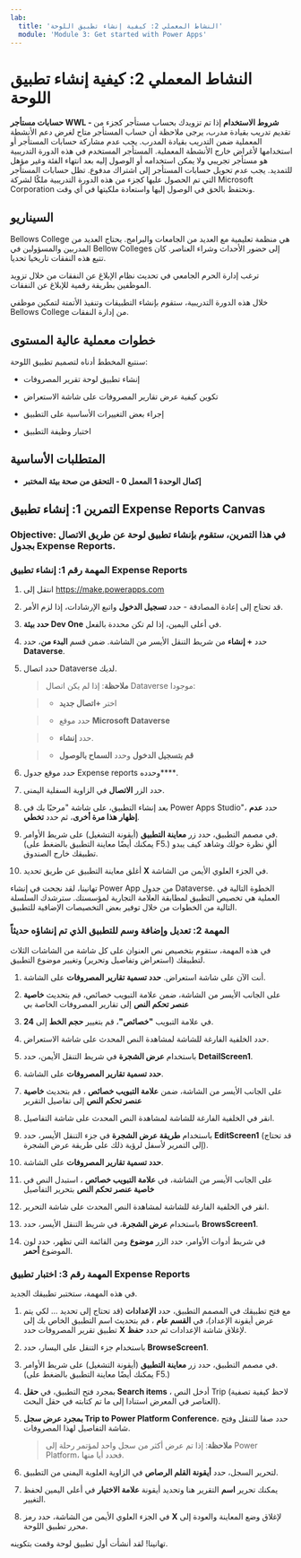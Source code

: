 ```yaml
---
lab:
  title: 'النشاط المعملي 2: كيفية إنشاء تطبيق اللوحة'
  module: 'Module 3: Get started with Power Apps'
---
```


# النشاط المعملي 2: كيفية إنشاء تطبيق اللوحة

**حسابات مستأجر WWL - شروط الاستخدام** إذا تم تزويدك بحساب مستأجر كجزء من تقديم تدريب بقيادة مدرب، يرجى ملاحظة أن حساب المستأجر متاح لغرض دعم الأنشطة المعملية ضمن التدريب بقيادة المدرب. يجب عدم مشاركة حسابات المستأجر أو استخدامها لأغراض خارج الأنشطة المعملية. المستأجر المستخدم في هذه الدورة التدريبية هو مستأجر تجريبي ولا يمكن استخدامه أو الوصول إليه بعد انتهاء الفئة وغير مؤهل للتمديد. يجب عدم تحويل حسابات المستأجر إلى اشتراك مدفوع. تظل حسابات المستأجر التي تم الحصول عليها كجزء من هذه الدورة التدريبية ملكًا لشركة Microsoft Corporation ونحتفظ بالحق في الوصول إليها واستعادة ملكيتها في أي وقت. 

## السيناريو

Bellows College هي منظمة تعليمية مع العديد من الجامعات والبرامج. يحتاج العديد من المدربين والمسؤولين في Bellow Colleges إلى حضور الأحداث وشراء العناصر. كان تتبع هذه النفقات تاريخيا تحديا. 

ترغب إدارة الحرم الجامعي في تحديث نظام الإبلاغ عن النفقات من خلال تزويد الموظفين بطريقة رقمية للإبلاغ عن النفقات. 

خلال هذه الدورة التدريبية، ستقوم بإنشاء التطبيقات وتنفيذ الأتمتة لتمكين موظفي Bellows College من إدارة النفقات. 


## خطوات معملية عالية المستوى

سنتبع المخطط أدناه لتصميم تطبيق اللوحة:

- إنشاء تطبيق لوحة تقرير المصروفات 

- تكوين كيفية عرض تقارير المصروفات على شاشة الاستعراض

- إجراء بعض التغييرات الأساسية على التطبيق

- اختبار وظيفة التطبيق

## المتطلبات الأساسية

- **إكمال الوحدة 1 المعمل 0 - التحقق من صحة بيئة المختبر**

## التمرين 1: إنشاء تطبيق Expense Reports Canvas

### Objective: في هذا التمرين، ستقوم بإنشاء تطبيق لوحة عن طريق الاتصال بجدول Expense Reports.

### المهمة رقم 1: إنشاء تطبيق Expense Reports

1. انتقل إلى https://make.powerapps.com

1. قد تحتاج إلى إعادة المصادقة - حدد **تسجيل الدخول** واتبع الإرشادات، إذا لزم الأمر.

1. **حدد بيئة Dev One** في أعلى اليمين، إذا لم تكن محددة بالفعل.

1. حدد **+ إنشاء** من شريط التنقل الأيسر من الشاشة. ضمن قسم **البدء من**، حدد **Dataverse**.

1. حدد اتصال Dataverse لديك.

    >**ملاحظة**: إذا لم يكن اتصال Dataverse موجودا:

    >   - اختر **+اتصال جديد**

    >   - حدد موقع **Microsoft Dataverse**

    >   - حدد **إنشاء**.

    >   - **قم بتسجيل الدخول** وحدد **السماح بالوصول**

1. حدد موقع جدول Expense reports وحدده****.

1. حدد الزر **الاتصال** في الزاوية السفلية اليمنى.

1. بعد إنشاء التطبيق، على شاشة "مرحبًا بك في Power Apps Studio"، حدد **عدم إظهار هذا مرة أخرى**، ثم حدد **تخطي**.

1. في مصمم التطبيق، حدد زر **معاينة التطبيق** (أيقونة التشغيل) على شريط الأوامر. (يمكنك أيضًا معاينة التطبيق بالضغط على F5.) ألقِ نظرة حولك وشاهد كيف يبدو تطبيقك خارج الصندوق.

1. أغلق معاينة التطبيق عن طريق تحديد **X** في الجزء العلوي الأيمن من الشاشة.

تهانينا، لقد نجحت في إنشاء Power App من جدول Dataverse. الخطوة التالية في العملية هي تخصيص التطبيق لمطابقة العلامة التجارية لمؤسستك. سترشدك السلسلة التالية من الخطوات من خلال توفير بعض التخصيصات الإضافية للتطبيق.

### المهمة 2: تعديل وإضافة وسم للتطبيق الذي تم إنشاؤه حديثاً

في هذه المهمة، ستقوم بتخصيص نص العنوان على كل شاشة من الشاشات الثلاث لتطبيقك (استعراض وتفاصيل وتحرير) وتغيير موضوع التطبيق.

1. أنت الآن على شاشة استعراض. **حدد تسمية تقارير المصروفات** على الشاشة.

1. على الجانب الأيسر من الشاشة، ضمن علامة التبويب خصائص، قم بتحديث **خاصية عنصر تحكم النص** إلى تقارير المصروفات الخاصة بي

1. في علامة التبويب **"خصائص"**، قم بتغيير **حجم الخط** إلى **24**.

1. حدد الخلفية الفارغة للشاشة لمشاهدة النص المحدث على شاشة الاستعراض.

1. باستخدام **عرض الشجرة** في شريط التنقل الأيمن، حدد **DetailScreen1**.

1. **حدد تسمية تقارير المصروفات** على الشاشة.

1. على الجانب الأيسر من الشاشة، ضمن **علامة التبويب خصائص** ، قم بتحديث **خاصية عنصر تحكم النص** إلى تفاصيل التقرير

1. انقر في الخلفية الفارغة للشاشة لمشاهدة النص المحدث على شاشة التفاصيل.

1. باستخدام **طريقة عرض الشجرة** في جزء التنقل الأيسر، حدد **EditScreen1** (قد تحتاج إلى التمرير لأسفل لرؤية ذلك على طريقة عرض الشجرة).

1. **حدد تسمية تقارير المصروفات** على الشاشة.

1. على الجانب الأيسر من الشاشة، في **علامة التبويب خصائص** ، استبدل النص في **خاصية عنصر تحكم النص** بتحرير التفاصيل

1. انقر في الخلفية الفارغة للشاشة لمشاهدة النص المحدث على شاشة التحرير.

1. باستخدام **عرض الشجرة**، في شريط التنقل الأيسر، حدد **BrowsScreen1**.

1. في شريط أدوات الأوامر، حدد الزر **موضوع** ومن القائمة التي تظهر، حدد لون الموضوع **أحمر**.

### المهمة رقم 3: اختبار تطبيق Expense Reports

في هذه المهمة، ستختبر تطبيقك الجديد.

1. مع فتح تطبيقك في المصمم التطبيق، حدد **الإعدادات** (قد تحتاج إلى تحديد ... لكي يتم عرض أيقونة الإعداد)، في **القسم عام** ، قم بتحديث اسم التطبيق الخاص بك إلى تطبيق تقرير المصروفات حدد **X** لإغلاق شاشة الإعدادات ثم حدد **حفظ**.

1. باستخدام جزء التنقل على اليسار، حدد **BrowseScreen1**.

1. في مصمم التطبيق، حدد زر **معاينة التطبيق** (أيقونة التشغيل) على شريط الأوامر. (يمكنك أيضًا معاينة التطبيق بالضغط على F5.)

1. بمجرد فتح التطبيق، في **حقل Search items** ، أدخل النص Trip (لاحظ كيفية تصفية العناصر في المعرض استنادا إلى ما تم كتابته في حقل البحث).

1. **بمجرد عرض سجل Trip to Power Platform Conference**، حدد صفا للتنقل وفتح شاشة التفاصيل لهذا المصروفات.
 
    >**ملاحظة**: إذا تم عرض أكثر من سجل واحد لمؤتمر رحلة إلى Power Platform، فحدد أيا منها.

1. لتحرير السجل، حدد **أيقونة القلم الرصاص** في الزاوية العلوية اليمنى من التطبيق.

1. يمكنك تحرير **اسم** التقرير هنا وتحديد أيقونة **علامة الاختيار** في أعلى اليمين لحفظ التغيير.

1. في الجزء العلوي الأيمن من الشاشة، حدد رمز **X** لإغلاق وضع المعاينة والعودة إلى محرر تطبيق اللوحة.

تهانينا! لقد أنشأت أول تطبيق لوحة وقمت بتكوينه.

 
